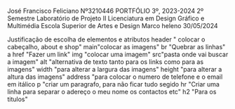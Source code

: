 José Francisco Feliciano
Nº3210446
PORTFÓLIO
3º, 2023-2024
2º Semestre
Laboratório de Projeto II
Licenciatura em Design Gráfico e Multimédia
Escola Superior de Artes e Design
Marco heleno 
30/05/2024

Justificação de escolha de elementos e atributos
header " colocar o cabeçalho, about e shop"
main"colocar as imagens"
br "Quebrar as linhas"
a  href "Fazer um link"
img "colocar uma imagem" src"pasta onde vai buscar a imagem"
alt "alternativa de texto tanto para os links como para as imagens"
width "para alterar a largura das imagens"
height "para alterar a altura das imagens"
address "para colocar o numero de telefone e o email em itálico
p "criar um paragrafo, para não ficar tudo segido 
hr "Criar uma linha para separar o adereço o meu nome os contactos etc"
h2 "Para os titulos" 


